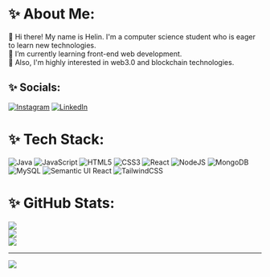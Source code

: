 # ✨ About Me:
💠 Hi there! My name is Helin. I'm a computer science student who is eager to learn new technologies.<br>💠 I’m currently learning front-end web development.<br>💠 Also, I'm highly interested in web3.0 and blockchain technologies.


## ✨ Socials:
[![Instagram](https://img.shields.io/badge/Instagram-%23E4405F.svg?logo=Instagram&logoColor=white)](https://instagram.com/helinnakdogan) [![LinkedIn](https://img.shields.io/badge/LinkedIn-%230077B5.svg?logo=linkedin&logoColor=white)](https://linkedin.com/in/helinakdogan) 

# ✨ Tech Stack:
![Java](https://img.shields.io/badge/java-%23ED8B00.svg?style=for-the-badge&logo=java&logoColor=white) ![JavaScript](https://img.shields.io/badge/javascript-%23323330.svg?style=for-the-badge&logo=javascript&logoColor=%23F7DF1E) ![HTML5](https://img.shields.io/badge/html5-%23E34F26.svg?style=for-the-badge&logo=html5&logoColor=white) ![CSS3](https://img.shields.io/badge/css3-%231572B6.svg?style=for-the-badge&logo=css3&logoColor=white) ![React](https://img.shields.io/badge/react-%2320232a.svg?style=for-the-badge&logo=react&logoColor=%2361DAFB) ![NodeJS](https://img.shields.io/badge/node.js-6DA55F?style=for-the-badge&logo=node.js&logoColor=white) ![MongoDB](https://img.shields.io/badge/MongoDB-%234ea94b.svg?style=for-the-badge&logo=mongodb&logoColor=white) ![MySQL](https://img.shields.io/badge/mysql-%2300f.svg?style=for-the-badge&logo=mysql&logoColor=white) ![Semantic UI React](https://img.shields.io/badge/Semantic%20UI%20React-%2335BDB2.svg?style=for-the-badge&logo=SemanticUIReact&logoColor=white) ![TailwindCSS](https://img.shields.io/badge/tailwindcss-%2338B2AC.svg?style=for-the-badge&logo=tailwind-css&logoColor=white)
# ✨ GitHub Stats:
![](https://github-readme-stats.vercel.app/api?username=helinakdogan&theme=radical&hide_border=false&include_all_commits=false&count_private=false)<br/>
![](https://github-readme-streak-stats.herokuapp.com/?user=helinakdogan&theme=radical&hide_border=false)<br/>
![](https://github-readme-stats.vercel.app/api/top-langs/?username=helinakdogan&theme=radical&hide_border=false&include_all_commits=false&count_private=false&layout=compact)

---
[![](https://visitcount.itsvg.in/api?id=helinakdogan&icon=6&color=4)](https://visitcount.itsvg.in)

<!-- Proudly created with GPRM ( https://gprm.itsvg.in ) -->
